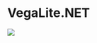 # VegaLite.NET

<a href="https://www.nuget.org/packages/VegaLite.NET/" rel="nofollow">
<img src="https://img.shields.io/nuget/v/VegaLite.NET.svg?style=flat-square" style="max-width:100%;">
</a>
